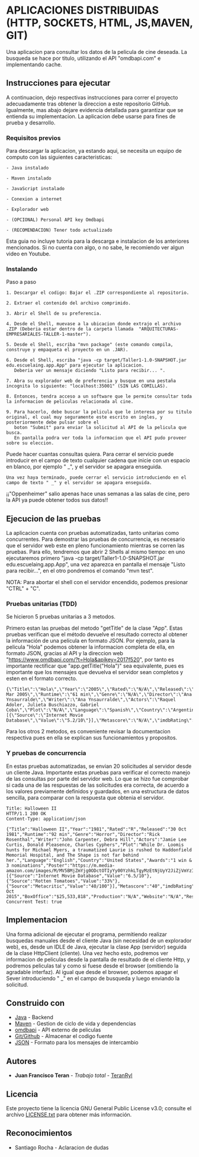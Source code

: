 # APLICACIONES DISTRIBUIDAS (HTTP, SOCKETS, HTML, JS,MAVEN, GIT)

Una aplicacion para consultar los datos de la pelicula de cine deseada. La busqueda se hace por titulo, utilizando el API "omdbapi.com" e implementando cache.

## Instrucciones para ejecutar

A continuacion, dejo respectivas instrucciones para correr el proyecto adecuadamente tras obtener la direccion a este repositorio GitHub. Igualmente, mas abajo dejare evidencia detallada para garantizar que se entienda su implementacion. La aplicacion debe usarse para fines de prueba y desarrollo.

### Requisitos previos

Para descargar la aplicacion, ya estando aqui, se necesita un equipo de computo con las siguientes caracteristicas:

```
- Java instalado

- Maven instalado

- JavaScript instalado

- Conexion a internet

- Explorador web

- (OPCIONAL) Personal API key Omdbapi

- (RECOMENDACION) Tener todo actualizado
```
Esta guia no incluye tutoria para la descarga e instalacion de los anteriores mencionados. Si no cuenta con algo, o no sabe, le recomiendo ver algun video en Youtube.

### Instalando

Paso a paso

```
1. Descargar el codigo: Bajar el .ZIP correspondiente al repositorio.

2. Extraer el contenido del archivo comprimido.

3. Abrir el Shell de su preferencia.

4. Desde el Shell, muevase a la ubicacion donde extrajo el archivo .ZIP (Deberia estar dentro de la carpeta llamada  "ARQUITECTURAS-EMPRESARIALES-TALLER-1-master").

5. Desde el Shell, escriba "mvn package" (este comando compila, construye y empaqueta el proyecto en un .JAR).

6. Desde el Shell, escriba "java -cp target/Taller1-1.0-SNAPSHOT.jar edu.escuelaing.app.App" para ejecutar la aplicacion.
   Deberia ver un mensaje diciendo "Listo para recibir... ".

7. Abra su explorador web de preferencia y busque en una pestaña incognita lo siguiente: "localhost:35001" (SIN LAS COMILLAS).

8. Entonces, tendra acceso a un software que le permite consultar toda la informacion de peliculas relacionada al cine.

9. Para hacerlo, debe buscar la pelicula que le interesa por su titulo original, el cual muy seguramente este escrito en ingles, y posteriormente debe pulsar sobre el
   boton "Submit" para enviar la solicitud al API de la pelicula que busca.
   En pantalla podra ver toda la informacion que el API pudo proveer sobre su eleccion.
```

Puede hacer cuantas consultas quiera. Para cerrar el servicio puede introducir en el campo de texto cualquier cadena que inicie con un espacio en blanco, por ejemplo " _", y el servidor se apagara enseguida. 

```
Una vez haya terminado, puede cerrar el servicio introduciendo en el campo de texto " _" y el servidor se apagara enseguida.

```

¡¡"Oppenheimer" salio apenas hace unas semanas a las salas de cine, pero la API ya puede obtener todos sus datos!!

## Ejecucion de las pruebas

La aplicacion cuenta con pruebas automatizadas, tanto unitarias como concurrentes. Para demostrar las pruebas de concurrencia, es necesario que el servidor web este en pleno funcionamiento mientras se corren las pruebas. Para ello, tendremos que abrir 2 Shells al mismo tiempo: en uno ejecutaremos primero "java -cp target/Taller1-1.0-SNAPSHOT.jar edu.escuelaing.app.App", una vez aparezca en pantalla el mensaje "Listo para recibir...", en el otro pondremos el comando "mvn test".

NOTA: Para abortar el shell con el servidor encendido, podemos presionar "CTRL" + "C".

### Pruebas unitarias (TDD)

Se hicieron 5 pruebas unitarias a 3 metodos.

Primero estan las pruebas del metodo "getTitle" de la clase "App".
Estas pruebas verifican que el método devuelve el resultado correcto al obtener la información de una película en formato JSON.
Por ejemplo, para la pelicula "Hola" podemos obtener la informacion completa de ella, en formato JSON, gracias al API y la direccion web "https://www.omdbapi.com/?t=Hola&apikey=2017f520", por tanto es importante rectificar que "app.getTitle("Hola")" sea equivalente, pues es importante que los mensajes que devuelva el servidor sean completos y esten en el formato correcto.
```
{\"Title\":\"Hola\",\"Year\":\"2005\",\"Rated\":\"N/A\",\"Released\":\"01 Mar 2005\",\"Runtime\":\"61 min\",\"Genre\":\"N/A\",\"Director\":\"Ana Ynsaurralde\",\"Writer\":\"Ana Ynsaurralde\",\"Actors\":\"Raquel Adoler, Julieta Buschiazzo, Gabriel Coba\",\"Plot\":\"N/A\",\"Language\":\"Spanish\",\"Country\":\"Argentina\",\"Awards\":\"N/A\",\"Poster\":\"N/A\",\"Ratings\":[{\"Source\":\"Internet Movie Database\",\"Value\":\"5.2/10\"}],\"Metascore\":\"N/A\",\"imdbRating\":\"5.2\",\"imdbVotes\":\"5\",\"imdbID\":\"tt0451761\",\"Type\":\"movie\",\"DVD\":\"N/A\",\"BoxOffice\":\"N/A\",\"Production\":\"N/A\",\"Website\":\"N/A\",\"Response\":\"True\"}
```
Para los otros 2 metodos, es conveniente revisar la documentacion respectiva pues en ella se explican sus funcionamientos y propositos.

### Y pruebas de concurrencia

En estas pruebas automatizadas, se envian 20 solicitudes al servidor desde un cliente Java. Importante estas pruebas para verificar el correcto manejo de las consultas por parte del servidor web.
Lo que se hizo fue comprobar si cada una de las respuestas de las solicitudes era correcta, de acuerdo a los valores previamente definidos y guardados, en una estructura de datos sencilla, para comparar con la respuesta que obtenia el servidor.

```
Title: Halloween II
HTTP/1.1 200 OK
Content-Type: application/json

{"Title":"Halloween II","Year":"1981","Rated":"R","Released":"30 Oct 1981","Runtime":"92 min","Genre":"Horror","Director":"Rick Rosenthal","Writer":"John Carpenter, Debra Hill","Actors":"Jamie Lee Curtis, Donald Pleasence, Charles Cyphers","Plot":"While Dr. Loomis hunts for Michael Myers, a traumatized Laurie is rushed to Haddonfield Memorial Hospital, and The Shape is not far behind her.","Language":"English","Country":"United States","Awards":"1 win & 3 nominations","Poster":"https://m.media-amazon.com/images/M/MV5BMjZmYjg0ODctOTIyYy00YzhkLTgyMzEtNjUyY2JiZjVmYzI2XkEyXkFqcGdeQXVyMTQxNzMzNDI@._V1_SX300.jpg","Ratings":[{"Source":"Internet Movie Database","Value":"6.5/10"},{"Source":"Rotten Tomatoes","Value":"33%"},{"Source":"Metacritic","Value":"40/100"}],"Metascore":"40","imdbRating":"6.5","imdbVotes":"96,871","imdbID":"tt0082495","Type":"movie","DVD":"19 Oct 2015","BoxOffice":"$25,533,818","Production":"N/A","Website":"N/A","Response":"True"}
Concurrent Test: true
```

## Implementacion

Una forma adicional de ejecutar el programa, permitiendo realizar busquedas manuales desde el cliente Java (sin necesidad de un explorador web), es, desde un IDLE de Java, ejecutar la clase App (servidor) seguida de la clase HttpClient (cliente). Una vez hecho esto, podremos ver informacion de peliculas desde la pantalla de resultado de el cliente Http, y podremos peliculas tal y como si fuese desde el browser (omitiendo la agradable interfaz). Al igual que desde el browser, podemos apagar el Sever introduciendo " _" en el campo de busqueda y luego enviando la solicitud.

## Construido con

* [Java](https://www.oracle.com/co/java/) - Backend
* [Maven](https://maven.apache.org/) - Gestion de ciclo de vida y dependencias
* [omdbapi](https://www.omdbapi.com) - API externo de peliculas
* [Git/Github](https://git-scm.com/) - Almacenar el codigo fuente
* [JSON](https://www.json.org/json-es.html) - Formato para los mensajes de intercambio

## Autores

* **Juan Francisco Teran** - *Trabajo total* - [TeranRyl](https://github.com/TeranRyl)

## Licencia

Este proyecto tiene la licencia GNU General Public License v3.0; consulte el archivo [LICENSE.txt](LICENSE.txt) para obtener más información.

## Reconocimientos

* Santiago Rocha - Aclaracion de dudas

